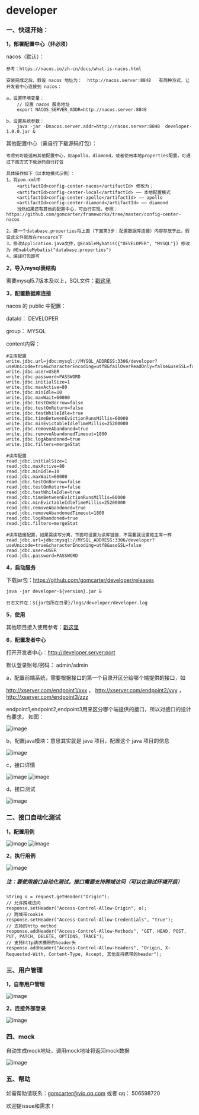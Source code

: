 # developer #
### 一、快速开始：

**1，部署配置中心（非必须）**

nacos（默认）：

    参考：https://nacos.io/zh-cn/docs/what-is-nacos.html

    安装完成之后，假设 nacos 地址为：  http://nacos.server:8848   有两种方式，让开发者中心连接到 nacos：

    a，设置环境变量：
        // 设置 nacos 服务地址
        export NACOS_SERVER_ADDR=http://nacos.server:8848

    b，设置系统参数：
        java -jar -Dnacos.server.addr=http://nacos.server:8848  developer-1.0.0.jar &

其他配置中心（需自行下载源码打包）：

    考虑到可能适用其他配置中心，如apollo，diamond，或者使用本地properties配置，可通过下面方式下载源码自行打包
    
    具体操作如下（以本地模式示例）：
    1，将pom.xml中 
        <artifactId>config-center-nacos</artifactId> 修改为：
        <artifactId>config-center-local</artifactId> —— 本地配置模式
        <artifactId>config-center-apollo</artifactId> —— apollo
        <artifactId>config-center-diamond</artifactId> —— diamond
        当然如果还有其他的配置中心，可自行实现，参照：https://github.com/gomcarter/frameworks/tree/master/config-center-nacos

    2，建一个database.properties将上面（下面第3步：配置数据库连接）内容存放于此，假设此文件就放在resource下
    3，修改Application.java文件，@EnableMybatis({"DEVELOPER", "MYSQL"}) 修改为 @EnableMybatis("database.properties")
    4，编译打包即可


**2，导入mysql表结构**

需要mysql5.7版本及以上，SQL文件：<a href="https://github.com/gomcarter/developer/blob/master/java/developer.sql" target="_blank">戳这里</a>


**3，配置数据库连接**

nacos 的 public 中配置：

dataId： DEVELOPER

group：  MYSQL

content内容：

    #主库配置
    write.jdbc.url=jdbc:mysql://MYSQL_ADDRESS:3306/developer?useUnicode=true&characterEncoding=utf8&failOverReadOnly=false&useSSL=false
    write.jdbc.user=USER
    write.jdbc.password=PASSWORD
    write.jdbc.initialSize=1
    write.jdbc.maxActive=80
    write.jdbc.minIdle=10
    write.jdbc.maxWait=60000
    write.jdbc.testOnBorrow=false
    write.jdbc.testOnReturn=false
    write.jdbc.testWhileIdle=true
    write.jdbc.timeBetweenEvictionRunsMillis=60000
    write.jdbc.minEvictableIdleTimeMillis=25200000
    write.jdbc.removeAbandoned=true
    write.jdbc.removeAbandonedTimeout=1800
    write.jdbc.logAbandoned=true
    write.jdbc.filters=mergeStat

    #读库配置
    read.jdbc.initialSize=1
    read.jdbc.maxActive=80
    read.jdbc.minIdle=10
    read.jdbc.maxWait=60000
    read.jdbc.testOnBorrow=false
    read.jdbc.testOnReturn=false
    read.jdbc.testWhileIdle=true
    read.jdbc.timeBetweenEvictionRunsMillis=60000
    read.jdbc.minEvictableIdleTimeMillis=25200000
    read.jdbc.removeAbandoned=true
    read.jdbc.removeAbandonedTimeout=1800
    read.jdbc.logAbandoned=true
    read.jdbc.filters=mergeStat

    #读库链接配置，如果需读写分离，下面可设置为读库链接，不需要就设置和主库一样
    read.jdbc.url=jdbc:mysql://MYSQL_ADDRESS:3306/developer?useUnicode=true&characterEncoding=utf8&useSSL=false
    read.jdbc.user=USER
    read.jdbc.password=PASSWORD


**4，启动服务**

下载jar包：https://github.com/gomcarter/developer/releases

    java -jar developer-${version}.jar &

    日志文件在：${jar包所在目录}/logs/developer/developer.log


**5，使用**

其他项目接入使用参考：<a href="https://github.com/gomcarter/frameworks/blob/master/interfaces-starter/README.md" target="_blank">戳这里</a>


**6，配置发者中心**

打开开发者中心：http://developer.server:port

默认登录账号/密码：  admin/admin

a，配置前端系统，需要根据接口的第一个目录开区分给哪个端提供的接口，如

http://xserver.com/endpoint1/xxx ，  http://xserver.com/endpoint2/yyy ， http://xserver.com/endpoint3/zzz

endpoint1,endpoint2,endpoint3用来区分哪个端提供的接口，所以对接口的设计有要求， 如图：

![image](https://user-images.githubusercontent.com/16378826/75749398-aed83200-5d5c-11ea-9991-539029c7edff.png)

b，配置java模块：意思其实就是 java 项目，配置这个 java 项目的信息

![image](https://user-images.githubusercontent.com/16378826/75749379-a3850680-5d5c-11ea-810e-635d020af72c.png)
    
c，接口详情

![image](https://user-images.githubusercontent.com/16378826/75749340-8cdeaf80-5d5c-11ea-91af-3de2f321ced0.png)
![image](https://user-images.githubusercontent.com/16378826/75749320-7e909380-5d5c-11ea-9aca-6fe515578f10.png)

d，接口测试

![image](https://user-images.githubusercontent.com/16378826/75749279-6c165a00-5d5c-11ea-9ca2-f2d9f609f617.png)


### 二、接口自动化测试
**1，配置用例**

![image](https://user-images.githubusercontent.com/16378826/75749177-2ce80900-5d5c-11ea-8368-0f03ce8c7efc.png)
![image](https://user-images.githubusercontent.com/16378826/75749238-530da900-5d5c-11ea-8b4d-f505f23930d2.png)

**2，执行用例**

![image](https://user-images.githubusercontent.com/16378826/75000401-312d4000-5499-11ea-8438-0282a96bc689.png)

##### 注：要使用接口自动化测试，接口需要支持跨域访问（可以在测试环境开启）
    String o = request.getHeader("Origin");
    // 允许跨域访问
    response.setHeader("Access-Control-Allow-Origin", o);
    // 跨域带cookie
    response.setHeader("Access-Control-Allow-Credentials", "true");
    // 支持的http method
    response.addHeader("Access-Control-Allow-Methods", "GET, HEAD, POST, PUT, PATCH, DELETE, OPTIONS, TRACE");
    // 支持http请求携带的header头
    response.addHeader("Access-Control-Allow-Headers", "Origin, X-Requested-With, Content-Type, Accept, 其他支持携带的header");


### 三、用户管理
**1，自带用户管理**

![image](https://user-images.githubusercontent.com/16378826/75749078-e98d9a80-5d5b-11ea-9ad7-61a6e2416e3d.png)

**2，连接外部登录**

![image](https://user-images.githubusercontent.com/16378826/75749118-03c77880-5d5c-11ea-8a62-b65fb3cda07f.png)


### 四、mock

自动生成mock地址，调用mock地址将返回mock数据

![image](https://user-images.githubusercontent.com/16378826/75968793-eb489100-5f08-11ea-9f20-98521b22af50.png)


### 五、帮助

如需帮助请联系：gomcarter@vip.qq.com
或者 qq： 506598720

欢迎提issue和需求！
